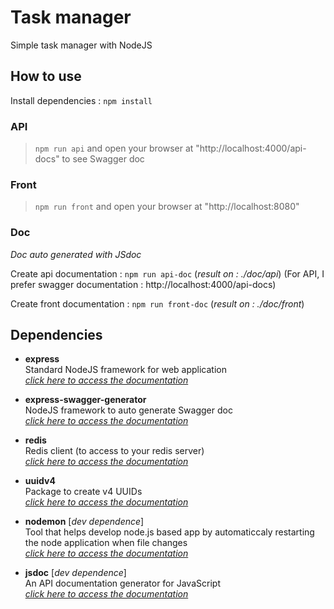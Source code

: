 # Task manager

Simple task manager with NodeJS

## How to use

Install dependencies : `npm install`

### API

> `npm run api` and open your browser at "http://localhost:4000/api-docs" to see Swagger doc

### Front

> `npm run front` and open your browser at "http://localhost:8080"

### Doc

*Doc auto generated with JSdoc*

Create api documentation : `npm run api-doc` (*result on : ./doc/api*) (For API, I prefer swagger documentation : http://localhost:4000/api-docs)

Create front documentation : `npm run front-doc` (*result on : ./doc/front*)

## Dependencies

* __express__ \
    Standard NodeJS framework for web application \
    *[click here to access the documentation](https://www.npmjs.com/package/express)*

* __express-swagger-generator__ \
    NodeJS framework to auto generate Swagger doc \
    *[click here to access the documentation](https://www.npmjs.com/package/express-swagger-generator)*

* __redis__ \
    Redis client (to access to your redis server) \
    *[click here to access the documentation](https://www.npmjs.com/package/redis)*

* __uuidv4__ \
    Package to create v4 UUIDs \
    *[click here to access the documentation](https://www.npmjs.com/package/uuidv4)*

* __nodemon__ [*dev dependence*] \
    Tool that helps develop node.js based app by automaticcaly restarting the node application when file changes \
    *[click here to access the documentation](https://www.npmjs.com/package/nodemon)*

* __jsdoc__ [*dev dependence*] \
    An API documentation generator for JavaScript \
    *[click here to access the documentation](https://www.npmjs.com/package/jsdoc)*